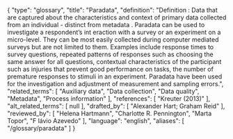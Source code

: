 {
    "type": "glossary",
    "title": "Paradata",
    "definition": "Definition : Data that are captured about the characteristics and context of primary data collected from an individual - distinct from metadata . Paradata can be used to investigate a respondent’s int eraction with a survey or an experiment on a micro-level. They can be most easily collected during computer mediated surveys but are not limited to them. Examples include response times to survey questions, repeated patterns of responses such as choosing the same answer for all questions, contextual characteristics of the participant such as injuries that prevent good performance on tasks, the number of premature responses to stimuli in an experiment. Paradata have been used for the investigation and adjustment of measurement and sampling errors.",
    "related_terms": [
        "Auxiliary data",
        "Data collection",
        "Data quality",
        "Metadata",
        "Process information"
    ],
    "references": [
        "Kreuter (2013)"
    ],
    "alt_related_terms": [
        null
    ],
    "drafted_by": [
        "Alexander Hart; Graham Reid"
    ],
    "reviewed_by": [
        "Helena Hartmann",
        "Charlotte R. Pennington",
        "Marta Topor",
        "F lávio Azevedo"
    ],
    "language": "english",
    "aliases": [
        "/glossary/paradata"
    ]
}
